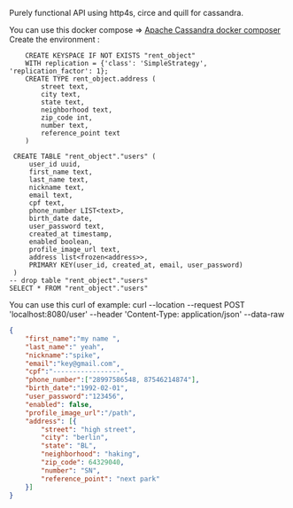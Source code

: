 
 Purely functional API using http4s, circe and quill for cassandra. 

You can use this docker compose => [Apache Cassandra docker composer](https://github.com/Javac7/my-compose/blob/master/cassandra-docker-compose.yml)
Create the environment :

```cql
    CREATE KEYSPACE IF NOT EXISTS "rent_object"
    WITH replication = {'class': 'SimpleStrategy', 'replication_factor': 1};
    CREATE TYPE rent_object.address (
        street text,
        city text,
        state text,
        neighborhood text,
        zip_code int,
        number text,
        reference_point text
    )

 CREATE TABLE "rent_object"."users" (
     user_id uuid,
     first_name text,
     last_name text,
     nickname text,
     email text,
     cpf text, 
     phone_number LIST<text>,
     birth_date date,
     user_password text,
     created_at timestamp,
     enabled boolean, 
     profile_image_url text,
     address list<frozen<address>>,
     PRIMARY KEY(user_id, created_at, email, user_password)
 )
-- drop table "rent_object"."users"
SELECT * FROM "rent_object"."users"
```

You can use this curl of example: 
curl --location --request POST 'localhost:8080/user' 
--header 'Content-Type: application/json' 
--data-raw 
```json
{
	"first_name":"my name ",
	"last_name":" yeah",
	"nickname":"spike",
	"email":"key@gmail.com",
	"cpf":"-----------------",
	"phone_number":["28997586548, 87546214874"],
	"birth_date":"1992-02-01",
	"user_password":"123456",
	"enabled": false,
	"profile_image_url":"/path",
	"address": [{
		"street": "high street",
		"city": "berlin",
		"state": "BL",
		"neighborhood": "haking",
		"zip_code": 64329040,
		"number": "SN",
		"reference_point": "next park"
	}]
}
```
